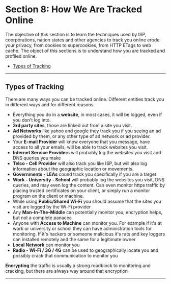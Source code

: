# Section 8: How We Are Tracked Online

The objective of this section is to learn the techniques used by ISP, coorporations, nation states and other agencies to track you online erode your privacy,
from cookies to supercookies, from HTTP ETags to web cache. The object of this sections is to understand how you are tracked and profiled online.

- [Types of Tracking](#types-of-tracking)

---

## Types of Tracking

There are many ways you can be tracked online. Different entities track you in different ways and for different reasons.

- Everything you do in a **website**, in most cases, it will be logged, even if you don't log into.
- **3rd party sites**, those are linked out from a site you visit.
- **Ad Networks** like yahoo and google they track you if you seeing an ad provided by them, or any other type of ad network or ad provider.
- Your **E-mail Provider** will know everyone that you message, have access to all your emails, will be able to track websites you visit.
- **Internet Service Providers** will probably log the websites you visit and DNS queries you make
- **Telco - Cell Provider** will also track you like ISP, but will also log information about the geographic location or movements.
- **Governments - LEAs** cound track you specifically if you are a target
- **Work - University - School** will probably log the websites you visit, DNS queries, and may even log the content. Can even monitor https traffic by placing trusted certificates on your client, or simply run a monitor program on the client or machine.
- While using **Public/Shared Wi-Fi** you should assume that the sites you visit are logged by the Wi-Fi provider
- Any **Man-In-The-Middle** can potentially monitor you, encryption helps, but not a complete panacea
- Anyone with **Access to Machine** can monitor you. For example if it's at work or university or school they can have administration tools for monitoring. If it's hackers or someone malicious it's rats and key loggers can installed remotely and the same for a legitimate owner
- **Local Network** can monitor you
- **Radio - Wi-Fi / 3G / 4G** can be used to geographically locate you and possibly crack that communication to monitor you

**Encrypting** the traffic is usually a strong roadblock to monitoring and cracking, but there are always way around that encryption

---
